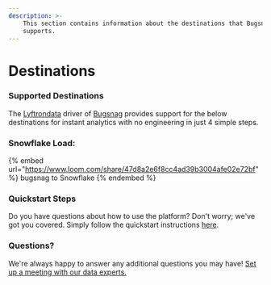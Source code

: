 ```yaml
---
description: >-
    This section contains information about the destinations that Bugsnag
    supports.
---
```


# Destinations

### Supported Destinations

The [Lyftrondata](https://www.lyftrondata.com/) driver of [Bugsnag](https://www.lyftrondata.com/integration/business-analytics/bugsnag/) provides support for the below destinations for instant analytics with no engineering in just 4 simple steps.

### Snowflake Load:

{% embed url="https://www.loom.com/share/47d8a2e6f8cc4ad39b3004afe02e72bf" %}
bugsnag to Snowflake
{% endembed %}

### Quickstart Steps

Do you have questions about how to use the platform? Don't worry; we've got you covered. Simply follow the quickstart instructions [here](../../../quickstart-steps.md).

### Questions? <a href="#questions" id="questions"></a>

We're always happy to answer any additional questions you may have! [Set up a meeting with our data experts.](https://www.lyftrondata.com/book-a-meeting/)
